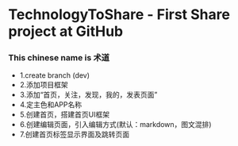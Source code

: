 # TechnologyToShare - First Share project at GitHub
### This chinese name is 术道
* 1.create branch (dev)
* 2.添加项目框架
* 3.添加“首页，关注，发现，我的，发表页面”
* 4.定主色和APP名称
* 5.创建首页，搭建首页UI框架
* 6.创建编辑页面，引入编辑方式(默认：markdown，图文混排)
* 7.创建首页标签显示界面及跳转页面
